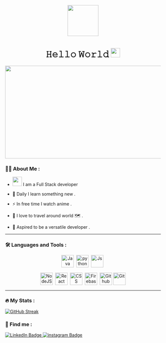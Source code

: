 <!-- Header -->

           
          
<div id="header" align="center">
  <img src="https://media.giphy.com/media/M9gbBd9nbDrOTu1Mqx/giphy.gif" width="100"/>
</div>
<div id="badges" align='center'>

   
 
 <img src="https://komarev.com/ghpvc/?username=MohamedAliyarAR&style=flat-square&color=blue" alt=""/> 
  
<h1>
  𝙷𝚎𝚕𝚕𝚘 𝚆𝚘𝚛𝚕𝚍 
  <img src="https://media.giphy.com/media/hvRJCLFzcasrR4ia7z/giphy.gif" width="30px"/>
</h1>
</div>

<div align="center">
  <img src="https://media.giphy.com/media/dWesBcTLavkZuG35MI/giphy.gif" width="600" height="300"/>
</div>

<!-- About-section -->
### :technologist: About Me :
- <img src="https://media.giphy.com/media/WUlplcMpOCEmTGBtBW/giphy.gif" width="30">  I am a Full Stack developer 

- :seedling: Daily I learn something new .

- :zap: In free time I watch anime . 

- :blue_heart: I love to travel around world 🗺️ .
- 🔭 Aspired to be a versatile developer .


- ---
<!-- skillset -->
### :hammer_and_wrench: Languages and Tools :
<div align='center'>
  <img src="https://www.vectorlogo.zone/logos/java/java-icon.svg" title="Java" alt="Java" width="40" height="40"/>&nbsp;
   <img src="https://www.vectorlogo.zone/logos/python/python-icon.svg" title="Python" alt="python" width="40" height="40"/>&nbsp;
   <img src="https://www.vectorlogo.zone/logos/javascript/javascript-icon.svg" title="Js" alt="Js" width="40" height="40"/>&nbsp;

    
          
  <img src="https://www.vectorlogo.zone/logos/nodejs/nodejs-icon.svg" title="NodeJS" alt="NodeJS" width="40" height="40"/>&nbsp;
  <img src="https://www.vectorlogo.zone/logos/reactjs/reactjs-icon.svg" title="React" alt="React" width="40" height="40"/>&nbsp;
    <img src="https://www.vectorlogo.zone/logos/w3_css/w3_css-icon.svg"  title="CSS3" alt="CSS" width="40" height="40"/>&nbsp;
  <img src="https://www.vectorlogo.zone/logos/firebase/firebase-icon.svg" title="Firebase" alt="Firebase" width="40" height="40"/>&nbsp;
  <img src="https://www.vectorlogo.zone/logos/github/github-icon.svg" title="GitHub" alt="Github" width="40" height="40"/>
  <img src="https://www.vectorlogo.zone/logos/git-scm/git-scm-icon.svg" title="Git" alt="Git" width="40" height="40"/>

</div>
<hr/>

### :fire: My Stats :
[![GitHub Streak](http://github-readme-streak-stats.herokuapp.com?user=MohamedAliyarAR&theme=react)](https://git.io/streak-stats)


<!-- Footer -->

### 💬  Find me :
  <a href="https://www.linkedin.com/in/mohamed-aliyar-ar-486565221/">
    <img src="https://img.shields.io/badge/LinkedIn-blue?style=for-the-badge&logo=linkedin&logoColor=white" alt="LinkedIn Badge"/>
  </a>
  <a href="https://www.instagram.com/_mohamed_aliyar_/">
<img src="https://img.shields.io/badge/Instagram-E4405F?style=for-the-badge&logo=instagram&logoColor=white" alt="instagram Badge" />  
</a>


<!-- <p align="center"> 
  Visitors count<br>
  <img src="https://profile-counter.glitch.me/garimasingh128/count.svg" />
</p> -->


